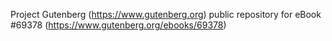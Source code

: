 Project Gutenberg (https://www.gutenberg.org) public repository for
eBook #69378 (https://www.gutenberg.org/ebooks/69378)
